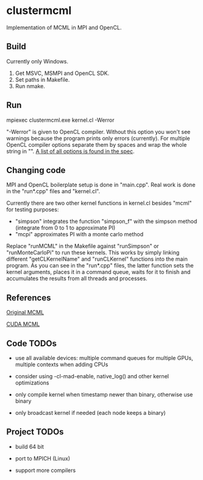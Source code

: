 # clustermcml

Implementation of MCML in MPI and OpenCL.



## Build

Currently only Windows.
1. Get MSVC, MSMPI and OpenCL SDK.
2. Set paths in Makefile.
3. Run nmake.



## Run

mpiexec clustermcml.exe kernel.cl -Werror

"-Werror" is given to OpenCL compiler.
Without this option you won't see warnings because the program prints only errors (currently).
For multiple OpenCL compiler options separate them by spaces and wrap the whole string in "".
[A list of all options is found in the spec](https://www.khronos.org/registry/OpenCL/sdk/1.0/docs/man/xhtml/clBuildProgram.html#notes).



## Changing code

MPI and OpenCL boilerplate setup is done in "main.cpp".
Real work is done in the "run\*.cpp" files and "kernel.cl".

Currently there are two other kernel functions in kernel.cl besides "mcml" for testing purposes:
- "simpson" integrates the function "simpson_f" with the simpson method (integrate from 0 to 1 to approximate PI)
- "mcpi" approximates PI with a monte carlo method

Replace "runMCML" in the Makefile against "runSimpson" or "runMonteCarloPi" to run these kernels.
This works by simply linking different "getCLKernelName" and "runCLKernel" functions into the main program.
As you can see in the "run\*.cpp" files, the latter function sets the kernel arguments,
places it in a command queue, waits for it to finish and accumulates the results from all threads and processes.



## References

[Original MCML](https://omlc.org/software/mc/)

[CUDA MCML](http://www.atomic.physics.lu.se/biophotonics/research/monte-carlo-simulations/gpu-monte-carlo/)



## Code TODOs

- use all available devices: multiple command queues for multiple GPUs, multiple contexts when adding CPUs

- consider using -cl-mad-enable, native_log() and other kernel optimizations

- only compile kernel when timestamp newer than binary, otherwise use binary

- only broadcast kernel if needed (each node keeps a binary)


## Project TODOs

- build 64 bit

- port to MPICH (Linux)

- support more compilers